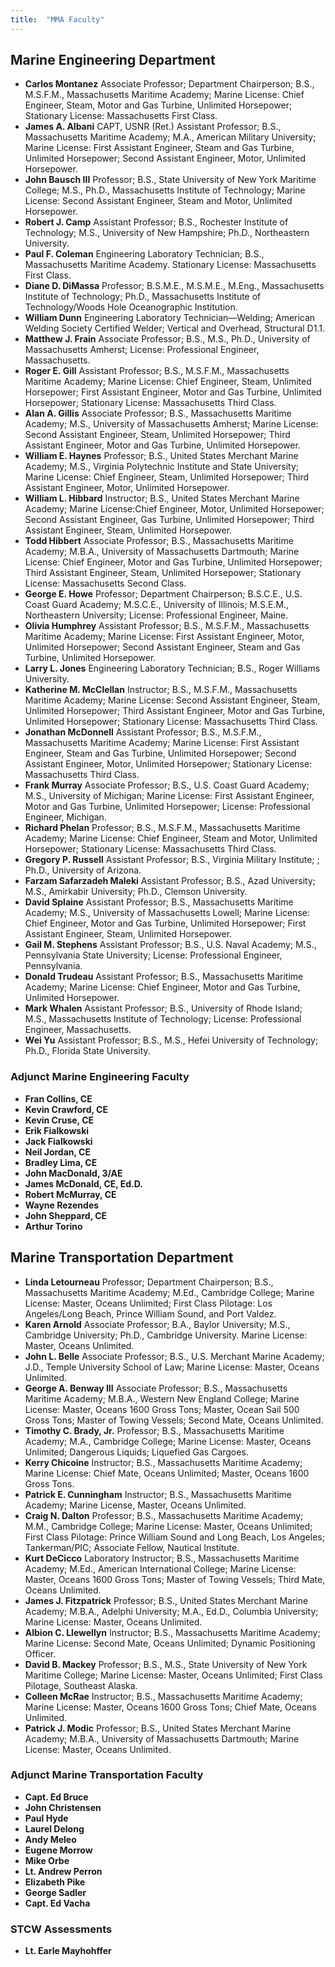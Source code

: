 ```yaml
---
title:  "MMA Faculty"
---
```




## Marine Engineering Department

*  **Carlos Montanez**  Associate Professor; Department Chairperson; B.S., M.S.F.M., Massachusetts Maritime Academy; Marine License: Chief Engineer, Steam, Motor and Gas Turbine, Unlimited Horsepower; Stationary License: Massachusetts First Class.
* **James A. Albani** CAPT, USNR (Ret.)
Assistant Professor; B.S., Massachusetts Maritime Academy; M.A.,
American Military University; Marine License: First Assistant Engineer,
Steam and Gas Turbine, Unlimited Horsepower; Second Assistant Engineer,
Motor, Unlimited Horsepower.
*  **John Bausch III**  Professor; B.S., State University of New York Maritime College; M.S., Ph.D., Massachusetts Institute of Technology; Marine License: Second Assistant Engineer, Steam and Motor, Unlimited Horsepower.
*  **Robert J. Camp**  Assistant Professor; B.S., Rochester Institute of Technology; M.S., University of New Hampshire; Ph.D., Northeastern University.
*  **Paul F. Coleman**  Engineering Laboratory Technician; B.S., Massachusetts Maritime Academy. Stationary License: Massachusetts First Class.
*  **Diane D. DiMassa**  Professor; B.S.M.E., M.S.M.E., M.Eng., Massachusetts Institute of Technology; Ph.D., Massachusetts Institute of Technology/Woods Hole Oceanographic Institution.
*  **William Dunn**  Engineering Laboratory Technician—Welding; American Welding Society Certified Welder; Vertical and Overhead, Structural D1.1.
*  **Matthew J. Frain**  Associate Professor; B.S., M.S., Ph.D., University of Massachusetts Amherst; License: Professional Engineer, Massachusetts.
*  **Roger E. Gill**  Assistant Professor; B.S., M.S.F.M., Massachusetts Maritime Academy; Marine License: Chief Engineer, Steam, Unlimited Horsepower; First Assistant Engineer, Motor and Gas Turbine, Unlimited Horsepower; Stationary License: Massachusetts Third Class.
*  **Alan A. Gillis**  Associate Professor; B.S., Massachusetts Maritime Academy; M.S., University of Massachusetts Amherst; Marine License: Second Assistant Engineer, Steam, Unlimited Horsepower; Third Assistant Engineer, Motor and Gas Turbine, Unlimited Horsepower.
*  **William E. Haynes**  Professor; B.S., United States Merchant Marine Academy; M.S., Virginia Polytechnic Institute and State University; Marine License: Chief Engineer, Steam, Unlimited Horsepower; Third Assistant Engineer, Motor, Unlimited Horsepower.
*  **William L. Hibbard** Instructor; B.S., United States Merchant Marine Academy; Marine License:Chief Engineer, Motor, Unlimited Horsepower; Second Assistant Engineer, Gas Turbine, Unlimited Horsepower; Third Assistant Engineer, Steam, Unlimited Horsepower.
*  **Todd Hibbert**  Associate Professor; B.S., Massachusetts Maritime Academy; M.B.A., University of Massachusetts Dartmouth; Marine License: Chief Engineer, Motor and Gas Turbine, Unlimited Horsepower; Third Assistant Engineer, Steam, Unlimited Horsepower; Stationary License: Massachusetts Second Class.
*  **George E. Howe**  Professor; Department Chairperson; B.S.C.E., U.S. Coast Guard Academy; M.S.C.E., University of Illinois; M.S.E.M., Northeastern University; License: Professional Engineer, Maine.
*  **Olivia Humphrey**  Assistant Professor; B.S., M.S.F.M., Massachusetts Maritime Academy; Marine License: First Assistant Engineer, Motor, Unlimited Horsepower; Second Assistant Engineer, Steam and Gas Turbine, Unlimited Horsepower.
*  **Larry L. Jones**  Engineering Laboratory Technician; B.S., Roger Williams University.
*  **Katherine M. McClellan**  Instructor; B.S., M.S.F.M., Massachusetts Maritime Academy; Marine License: Second Assistant Engineer, Steam, Unlimited Horsepower;  Third Assistant Engineer, Motor and Gas Turbine, Unlimited Horsepower; Stationary License: Massachusetts Third Class.
*  **Jonathan McDonnell**  Assistant Professor; B.S., M.S.F.M., Massachusetts Maritime Academy; Marine License: First Assistant Engineer, Steam and Gas Turbine, Unlimited Horsepower; Second Assistant Engineer, Motor, Unlimited Horsepower; Stationary License: Massachusetts Third Class.
*  **Frank Murray**  Associate Professor; B.S., U.S. Coast Guard Academy; M.S., University of Michigan; Marine License: First Assistant Engineer, Motor and Gas Turbine, Unlimited Horsepower; License: Professional Engineer, Michigan.
*  **Richard Phelan**  Professor; B.S., M.S.F.M., Massachusetts Maritime Academy; Marine License: Chief Engineer, Steam and Motor, Unlimited Horsepower; Stationary License: Massachusetts Third Class.
*  **Gregory P. Russell**  Assistant Professor; B.S., Virginia Military Institute; ; Ph.D., University of Arizona.
*  **Farzam Safarzadeh Maleki**  Assistant Professor; B.S., Azad University; M.S., Amirkabir University; Ph.D., Clemson University.
*  **David Splaine**  Assistant Professor; B.S., Massachusetts Maritime Academy; M.S., University of Massachusetts Lowell; Marine License: Chief Engineer, Motor and Gas Turbine, Unlimited Horsepower; First Assistant Engineer, Steam, Unlimited Horsepower.
*  **Gail M. Stephens**  Assistant Professor; B.S., U.S. Naval Academy; M.S., Pennsylvania State University; License: Professional Engineer, Pennsylvania.
*  **Donald Trudeau**  Assistant Professor; B.S., Massachusetts Maritime Academy; Marine License: Chief Engineer, Motor and Gas Turbine, Unlimited Horsepower.
*  **Mark Whalen** Assistant Professor; B.S., University of Rhode Island; M.S., Massachusetts Institute of Technology; License: Professional Engineer, Massachusetts.
*  **Wei Yu**  Assistant Professor; B.S., M.S., Hefei University of Technology; Ph.D., Florida State University.  

### Adjunct Marine Engineering Faculty

*  **Fran Collins, CE**
*  **Kevin Crawford, CE** 
*  **Kevin Cruse, CE**
*  **Erik Fialkowski**  
*  **Jack Fialkowski**  
*  **Neil Jordan, CE**
*  **Bradley Lima, CE**  
*  **John MacDonald, 3/AE**  
*  **James McDonald, CE, Ed.D.**  
*  **Robert McMurray, CE**
*  **Wayne Rezendes**  
*  **John Sheppard, CE**
*  **Arthur Torino**

## Marine Transportation Department

*  **Linda Letourneau**  Professor; Department Chairperson; B.S., Massachusetts Maritime Academy; M.Ed., Cambridge College; Marine License: Master, Oceans Unlimited; First Class Pilotage: Los Angeles/Long Beach, Prince William Sound, and Port Valdez.
*  **Karen Arnold**  Associate Professor; B.A., Baylor University; M.S., Cambridge University; Ph.D., Cambridge University. Marine License: Master, Oceans Unlimited.
*  **John L. Belle**  Associate Professor; B.S., U.S. Merchant Marine Academy; J.D., Temple University School of Law; Marine License: Master, Oceans Unlimited.
*  **George A. Benway III**  Associate Professor; B.S., Massachusetts Maritime Academy; M.B.A., Western New England College; Marine License: Master, Oceans 1600 Gross Tons; Master, Ocean Sail 500 Gross Tons; Master of Towing Vessels; Second Mate, Oceans Unlimited.
*  **Timothy C. Brady, Jr.**  Professor; B.S., Massachusetts Maritime Academy; M.A., Cambridge College; Marine License: Master, Oceans Unlimited; Dangerous Liquids; Liquefied Gas Cargoes.
*  **Kerry Chicoine**  Instructor; B.S., Massachusetts Maritime Academy; Marine License: Chief Mate, Oceans Unlimited; Master, Oceans 1600 Gross Tons.
*  **Patrick E. Cunningham**  Instructor; B.S., Massachusetts Maritime Academy; Marine License, Master, Oceans Unlimited.
*  **Craig N. Dalton**  Professor; B.S., Massachusetts Maritime Academy; M.M., Cambridge College; Marine License: Master, Oceans Unlimited; First Class Pilotage: Prince William Sound and Long Beach, Los Angeles; Tankerman/PIC; Associate Fellow, Nautical Institute.
*  **Kurt DeCicco**  Laboratory Instructor; B.S., Massachusetts Maritime Academy; M.Ed., American International College; Marine License: Master, Oceans 1600 Gross Tons; Master of Towing Vessels; Third Mate, Oceans Unlimited.
*  **James J. Fitzpatrick**  Professor; B.S., United States Merchant Marine Academy; M.B.A., Adelphi University; M.A., Ed.D., Columbia University; Marine License: Master, Oceans Unlimited.
* **Albion C. Llewellyn** Instructor; B.S., Massachusetts Maritime Academy; Marine License: Second Mate, Oceans Unlimited; Dynamic Positioning Officer.
*  **David B. Mackey**  Professor; B.S., M.S., State University of New York Maritime College; Marine License: Master, Oceans Unlimited; First Class Pilotage, Southeast Alaska.
*  **Colleen McRae**  Instructor; B.S., Massachusetts Maritime Academy; Marine License: Master, Oceans 1600 Gross Tons; Chief Mate, Oceans Unlimited.
*  **Patrick J. Modic**  Professor; B.S., United States Merchant Marine Academy; M.B.A., University of Massachusetts Dartmouth; Marine License: Master, Oceans Unlimited.
 
  
### Adjunct Marine Transportation Faculty
  
* **Capt. Ed Bruce**
* **John Christensen** 
* **Paul Hyde**
* **Laurel Delong**
* **Andy Meleo**
* **Eugene Morrow**
* **Mike Orbe**
* **Lt. Andrew Perron**
* **Elizabeth Pike**
* **George Sadler**
*  **Capt. Ed Vacha** 

### STCW Assessments
* **Lt. Earle Mayhohffer**


